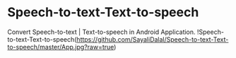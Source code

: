 # Speech-to-text-Text-to-speech
Convert Speech-to-text | Text-to-speech in Android Application.
!Speech-to-text-Text-to-speech(https://github.com/SayaliDalal/Speech-to-text-Text-to-speech/master/App.jpg?raw=true)
